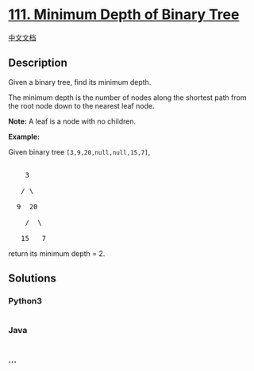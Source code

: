 # [111. Minimum Depth of Binary Tree](https://leetcode.com/problems/minimum-depth-of-binary-tree)

[中文文档](/solution/0100-0199/0111.Minimum%20Depth%20of%20Binary%20Tree/README.md)

## Description
<p>Given a binary tree, find its minimum depth.</p>



<p>The minimum depth is the number of nodes along the shortest path from the root node down to the nearest leaf node.</p>



<p><strong>Note:</strong>&nbsp;A leaf is a node with no children.</p>



<p><strong>Example:</strong></p>



<p>Given binary tree <code>[3,9,20,null,null,15,7]</code>,</p>



<pre>

    3

   / \

  9  20

    /  \

   15   7</pre>



<p>return its minimum&nbsp;depth = 2.</p>




## Solutions


<!-- tabs:start -->

### **Python3**

```python

```

### **Java**

```java

```

### **...**
```

```

<!-- tabs:end -->